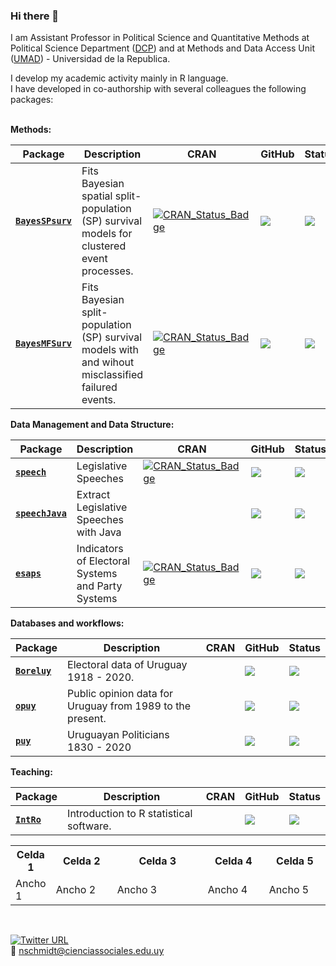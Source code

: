 ### Hi there 👋

I am Assistant Professor in Political Science and Quantitative Methods at Political Science Department ([DCP](https://cienciassociales.edu.uy/departamento-de-ciencia-politica/)) and at Methods and Data Access Unit ([UMAD](https://umad.cienciassociales.edu.uy/sistema-de-consulta-personalizado/)) - Universidad de la Republica.

I develop my academic activity mainly in R language.   
I have developed in co-authorship with several colleagues the following packages:   
<br>

**Methods:**

| Package                                                          | Description                                                                                       | CRAN |GitHub|Status|
| -----------------------------------------------------------------| ------------------------------------------------------------------------------------------        |------|------|------|
| [**`BayesSPsurv`**](https://nicolas-schmidt.github.io/BayesSPsurv/)  | Fits Bayesian spatial split-population (SP) survival models for clustered event processes.        |[![CRAN\_Status\_Badge](https://www.r-pkg.org/badges/version/BayesSPsurv)](https://cran.r-project.org/package=BayesSPsurv)      |[![](https://img.shields.io/badge/devel%20version-0.1.4-orange.svg)]()      |[![](https://www.repostatus.org/badges/latest/active.svg)]()      |
| [**`BayesMFSurv`**](https://github.com/Nicolas-Schmidt/BayesMFSurv)  | Fits Bayesian split-population (SP) survival models with and wihout misclassified failured events.|[![CRAN\_Status\_Badge](https://www.r-pkg.org/badges/version/BayesMFSurv)](https://cran.r-project.org/package=BayesMFSurv)      |[![](https://img.shields.io/badge/devel%20version-0.2.0-orange.svg)]()      |[![](https://www.repostatus.org/badges/latest/active.svg)]()      |


**Data Management and Data Structure:**

| Package                                                          | Description                                                                                       | CRAN |GitHub|Status|
| -----------------------------------------------------------------| ------------------------------------------------------------------------------------------        |------|------|------|
| [**`speech`**](https://nicolas-schmidt.github.io/speech/)            | Legislative Speeches                                                                              |[![CRAN\_Status\_Badge](https://www.r-pkg.org/badges/version/speech)](https://cran.r-project.org/package=speech)                |[![](https://img.shields.io/badge/devel%20version-0.1.5-orange.svg)]()      |[![](https://www.repostatus.org/badges/latest/active.svg)]()      |
| [**`speechJava`**](https://github.com/Nicolas-Schmidt/speechJava)    | Extract Legislative Speeches with Java                                                            |                                                                                                                                |[![](https://img.shields.io/badge/devel%20version-0.1.3-orange.svg)]()      |[![](https://www.repostatus.org/badges/latest/abandoned.svg)]()   |                                     
| [**`esaps`**](https://nicolas-schmidt.github.io/esaps/index.html)    | Indicators of Electoral Systems and Party Systems                                                 |[![CRAN\_Status\_Badge](https://www.r-pkg.org/badges/version/esaps)](https://cran.r-project.org/package=esaps)                 |[![](https://img.shields.io/badge/devel%20version-0.2.2-orange.svg)]()      |[![](https://www.repostatus.org/badges/latest/active.svg)]()      |



**Databases and workflows:**

| Package                                                          | Description                                                                                       | CRAN |GitHub|Status|
| -----------------------------------------------------------------| ------------------------------------------------------------------------------------------        |------|------|------|
| [**`Boreluy`**](https://nicolas-schmidt.github.io/Boreluy/)          | Electoral data of Uruguay 1918 - 2020.                                                         |      |[![](https://img.shields.io/badge/devel%20version-0.1.7-orange.svg)]()                                                   |[![](https://www.repostatus.org/badges/latest/active.svg)]()      |
| [**`opuy`**](https://nicolas-schmidt.github.io/opuy/)                | Public opinion data for Uruguay from 1989 to the present.                                   |      |[![](https://img.shields.io/badge/devel%20version-0.1.001-orange.svg)]()                                                 |[![](https://www.repostatus.org/badges/latest/active.svg)]()      |
| [**`puy`**](https://nicolas-schmidt.github.io/puy/)                  | Uruguayan Politicians 1830 - 2020                                                                   |      |[![](https://img.shields.io/badge/devel%20version-0.1.0-orange.svg)]()                                                   |[![](https://www.repostatus.org/badges/latest/active.svg)]()      |



**Teaching:**

| Package                                                          | Description                                                                                       | CRAN |GitHub|Status|
| -----------------------------------------------------------------| ------------------------------------------------------------------------------------------        |------|------|------|
| [**`IntRo`**](https://nicolas-schmidt.github.io/IntRo//index.html)   | Introduction to R statistical software.                                                         |      |[![](https://img.shields.io/badge/devel%20version-1.5.2-orange.svg)]()                                                   |[![](https://www.repostatus.org/badges/latest/active.svg)]()      |




<table>
  <colgroup>
    <col style="width: 10%">
    <col style="width: 20%">
    <col style="width: 30%">
    <col style="width: 20%">
    <col style="width: 20%">
  </colgroup>
  <tr>
    <th>Celda 1</th>
    <th>Celda 2</th>
    <th>Celda 3</th>
    <th>Celda 4</th>
    <th>Celda 5</th>
  </tr>
  <tr>
    <td>Ancho 1</td>
    <td>Ancho 2</td>
    <td>Ancho 3</td>
    <td>Ancho 4</td>
    <td>Ancho 5</td>
  </tr>
</table>






<br>


[![Twitter URL](https://img.shields.io/twitter/url/https/twitter.com/nicosch14.svg?style=social&label=%20%40nicosch14)](https://twitter.com/nicosch14)   
📧 nschmidt@cienciassociales.edu.uy



